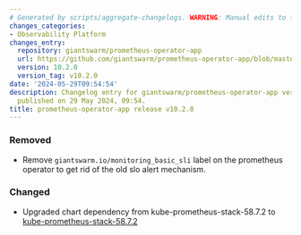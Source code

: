 ```yaml
---
# Generated by scripts/aggregate-changelogs. WARNING: Manual edits to this files will be overwritten.
changes_categories:
- Observability Platform
changes_entry:
  repository: giantswarm/prometheus-operator-app
  url: https://github.com/giantswarm/prometheus-operator-app/blob/master/CHANGELOG.md#1020---2024-05-29
  version: 10.2.0
  version_tag: v10.2.0
date: '2024-05-29T09:54:54'
description: Changelog entry for giantswarm/prometheus-operator-app version 10.2.0,
  published on 29 May 2024, 09:54.
title: prometheus-operator-app release v10.2.0
---
```


### Removed
- Remove `giantswarm.io/monitoring_basic_sli` label on the prometheus operator to get rid of the old slo alert mechanism.
### Changed
- Upgraded chart dependency from kube-prometheus-stack-58.7.2 to [kube-prometheus-stack-58.7.2](https://github.com/prometheus-community/helm-charts/releases/tag/kube-prometheus-stack-58.7.2)
